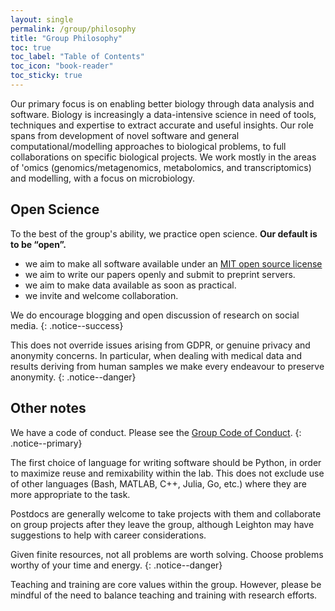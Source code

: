 ```yaml
---
layout: single
permalink: /group/philosophy
title: "Group Philosophy"
toc: true
toc_label: "Table of Contents"
toc_icon: "book-reader"
toc_sticky: true
---
```


Our primary focus is on enabling better biology through data analysis and software. Biology is increasingly a data-intensive science in need of tools, techniques and expertise to extract accurate and useful insights. Our role spans from development of novel software and general computational/modelling approaches to biological problems, to full collaborations on specific biological projects. We work mostly in the areas of 'omics (genomics/metagenomics, metabolomics, and transcriptomics) and modelling, with a focus on microbiology.

## Open Science

To the best of the group's ability, we practice open science. **Our default is to be “open”.**

- we aim to make all software available under an [MIT open source license](https://opensource.org/licenses/MIT)
- we aim to write our papers openly and submit to preprint servers.
- we aim to make data available as soon as practical.
- we invite and welcome collaboration.

We do encourage blogging and open discussion of research on social media.
{: .notice--success}

This does not override issues arising from GDPR, or genuine privacy and anonymity concerns. In particular, when dealing with medical data and results deriving from human samples we make every endeavour to preserve anonymity.
{: .notice--danger}

## Other notes

We have a code of conduct. Please see the [Group Code of Conduct](/group/code_of_conduct).
{: .notice--primary}

The first choice of language for writing software should be Python, in order to maximize reuse and remixability within the lab. This does not exclude use of other languages (Bash, MATLAB, C++, Julia, Go, etc.) where they are more appropriate to the task.

Postdocs are generally welcome to take projects with them and collaborate on group projects after they leave the group, although Leighton may have suggestions to help with career considerations.

Given finite resources, not all problems are worth solving. Choose problems worthy of your time and energy.
{: .notice--danger}

Teaching and training are core values within the group. However, please be mindful of the need to balance teaching and training with research efforts.

